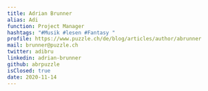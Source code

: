 ```yaml
---
title: Adrian Brunner
alias: Adi
function: Project Manager
hashtags: "#Musik #lesen #Fantasy "
profile: https://www.puzzle.ch/de/blog/articles/author/abrunner
mail: brunner@puzzle.ch
twitter: adibru
linkedin: adrian-brunner
github: abrpuzzle
isClosed: true
date: 2020-11-14
---
```

